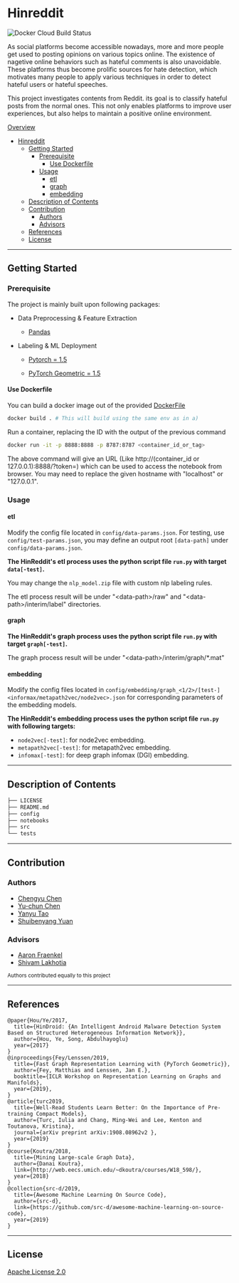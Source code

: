 # Hinreddit

![Docker Cloud Build Status](https://img.shields.io/docker/cloud/build/syeehyn/hinreddit)

As social platforms become accessible nowadays, more and more people get used to posting opinions on various topics online. The existence of nagetive online behaviors such as hateful comments is also unavoidable. These platforms thus become prolific sources for hate detection, which motivates many people to apply various techniques in order to detect hateful users or hateful speeches.

This project investigates contents from Reddit. its goal is to classify hateful posts from the normal ones. This not only enables platforms to improve user experiences, but also helps to maintain a positive online environment.

[Overview](./writeups/OVERVIEW.md)

- [Hinreddit](#hinreddit)
  - [Getting Started](#getting-started)
    - [Prerequisite](#prerequisite)
      - [Use Dockerfile](#use-dockerfile)
    - [Usage](#usage)
      - [etl](#etl)
      - [graph](#graph)
      - [embedding](#embedding)
  - [Description of Contents](#description-of-contents)
  - [Contribution](#contribution)
    - [Authors](#authors)
    - [Advisors](#advisors)
  - [References](#references)
  - [License](#license)

----

## Getting Started

### Prerequisite

The project is mainly built upon following packages:

- Data Preprocessing & Feature Extraction

  - [Pandas](https://pandas.pydata.org/)
  
- Labeling & ML Deployment

  - [Pytorch = 1.5](https://pytorch.org/)
  
  - [PyTorch Geometric = 1.5](https://github.com/rusty1s/pytorch_geometric)

#### Use Dockerfile

  You can build a docker image out of the provided [DockerFile](Dockerfile)

  ```bash
  docker build . # This will build using the same env as in a)
  ```

  Run a container, replacing the ID with the output of the previous command

  ```bash
  docker run -it -p 8888:8888 -p 8787:8787 <container_id_or_tag>
  ```

  The above command will give an URL (Like http://(container_id or 127.0.0.1):8888/?token=<sometoken>) which can be used to access the notebook from browser. You may need to replace the given hostname with "localhost" or "127.0.0.1".

### Usage

#### etl

Modify the config file located in `config/data-params.json`. For testing, use `config/test-params.json`, you may define an output root `[data-path]` under `config/data-params.json`.

**The HinReddit's etl process uses the python script file `run.py` with target `data[-test]`.**

You may change the `nlp_model.zip` file with custom nlp labeling rules.

The etl process result will be under "\<data-path>/raw" and "\<data-path>/interim/label" directories.

#### graph

**The HinReddit's graph process uses the python script file `run.py` with target `graph[-test]`.**

The graph process result will be under "\<data-path>/interim/graph/*.mat"

#### embedding

Modify the config files located in `config/embedding/graph_<1/2>/[test-]<informax/metapath2vec/node2vec>.json` for corresponding parameters of the embedding models.

**The HinReddit's embedding process uses the python script file `run.py` with following targets:**

- `node2vec[-test]`: for node2vec embedding.
- `metapath2vec[-test]`: for metapath2vec embedding.
- `infomax[-test]`: for deep graph infomax (DGI) embedding.

----

## Description of Contents

``` bash
├── LICENSE
├── README.md
├── config
├── notebooks
├── src
└── tests
```

----

## Contribution

### Authors

- [Chengyu Chen](https://github.com/anniechen0127)
- [Yu-chun Chen](https://github.com/yuc330)
- [Yanyu Tao](https://github.com/lilytaoyy)
- [Shuibenyang Yuan](https://github.com/shy166)

### Advisors

- [Aaron Fraenkel](https://afraenkel.github.io/)
- [Shivam Lakhotia](https://github.com/shivamlakhotia)

<sup>Authors contributed equally to this project</sup>

----

## References

``` 
@paper{Hou/Ye/2017,
  title={HinDroid: {An Intelligent Android Malware Detection System Based on Structured Heterogeneous Information Network}},
  author={Hou, Ye, Song, Abdulhayoglu}
  year={2017}
}
@inproceedings{Fey/Lenssen/2019,
  title={Fast Graph Representation Learning with {PyTorch Geometric}},
  author={Fey, Matthias and Lenssen, Jan E.},
  booktitle={ICLR Workshop on Representation Learning on Graphs and Manifolds},
  year={2019},
}
@article{turc2019,
  title={Well-Read Students Learn Better: On the Importance of Pre-training Compact Models},
  author={Turc, Iulia and Chang, Ming-Wei and Lee, Kenton and Toutanova, Kristina},
  journal={arXiv preprint arXiv:1908.08962v2 },
  year={2019}
}
@course{Koutra/2018,
  title={Mining Large-scale Graph Data},
  author={Danai Koutra},
  link={http://web.eecs.umich.edu/~dkoutra/courses/W18_598/},
  year={2018}
}
@collection{src-d/2019,
  title={Awesome Machine Learning On Source Code},
  author={src-d},
  link={https://github.com/src-d/awesome-machine-learning-on-source-code},
  year={2019}
}
```

----

## License

[Apache License 2.0](LICENSE)
